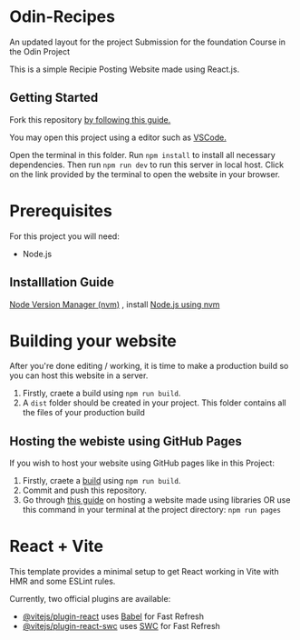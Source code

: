 # Odin-Recipes

An updated layout for the project Submission for the foundation Course in the Odin Project

This is a simple Recipie Posting Website made using React.js.

## Getting Started

Fork this repository [by following this guide.](https://docs.github.com/en/pull-requests/collaborating-with-pull-requests/working-with-forks/fork-a-repo)

You may open this project using a editor such as [VSCode.](https://code.visualstudio.com/download)

Open the terminal in this folder. Run `npm install` to install all necessary dependencies. Then run `npm run dev` to run this server in local host. Click on the link provided by the terminal to open the website in your browser.

# Prerequisites

For this project you will need:

- Node.js

## Installlation Guide

[Node Version Manager (nvm)](https://www.freecodecamp.org/news/node-version-manager-nvm-install-guide/) , install [Node.js using nvm](https://www.freecodecamp.org/news/node-version-manager-nvm-install-guide/#:~:text=How%20to%20Install%20NVM%20on%20Linux%20and%20Mac)

# Building your website

After you're done editing / working, it is time to make a production build so you can host this website in a server.

1. Firstly, craete a build using `npm run build`.
2. A `dist` folder should be created in your project. This folder contains all the files of your production build

## Hosting the webiste using GitHub Pages

If you wish to  host your website using GitHub pages like in this Project:

1. Firstly, craete a [build](#building-your-website) using `npm run build`.
2. Commit and push this repository.
3. Go through [this guide](https://gist.github.com/cobyism/4730490) on hosting a website made using libraries OR use this command in your terminal at the project directory: `npm run pages`

# React + Vite

This template provides a minimal setup to get React working in Vite with HMR and some ESLint rules.

Currently, two official plugins are available:

- [@vitejs/plugin-react](https://github.com/vitejs/vite-plugin-react/blob/main/packages/plugin-react/README.md) uses [Babel](https://babeljs.io/) for Fast Refresh
- [@vitejs/plugin-react-swc](https://github.com/vitejs/vite-plugin-react-swc) uses [SWC](https://swc.rs/) for Fast Refresh
